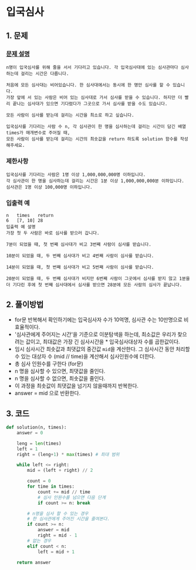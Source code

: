 # 입국심사

## 1. 문제 
### [문제 설명](https://programmers.co.kr/learn/courses/30/lessons/43238?language=python3)

```
n명이 입국심사를 위해 줄을 서서 기다리고 있습니다. 각 입국심사대에 있는 심사관마다 심사하는데 걸리는 시간은 다릅니다.

처음에 모든 심사대는 비어있습니다. 한 심사대에서는 동시에 한 명만 심사를 할 수 있습니다. 
가장 앞에 서 있는 사람은 비어 있는 심사대로 가서 심사를 받을 수 있습니다. 하지만 더 빨리 끝나는 심사대가 있으면 기다렸다가 그곳으로 가서 심사를 받을 수도 있습니다.

모든 사람이 심사를 받는데 걸리는 시간을 최소로 하고 싶습니다.

입국심사를 기다리는 사람 수 n, 각 심사관이 한 명을 심사하는데 걸리는 시간이 담긴 배열 times가 매개변수로 주어질 때, 
모든 사람이 심사를 받는데 걸리는 시간의 최솟값을 return 하도록 solution 함수를 작성해주세요.
```
### 제한사항
```
입국심사를 기다리는 사람은 1명 이상 1,000,000,000명 이하입니다.
각 심사관이 한 명을 심사하는데 걸리는 시간은 1분 이상 1,000,000,000분 이하입니다.
심사관은 1명 이상 100,000명 이하입니다.
```

### 입출력 예
```
n	times	return
6	[7, 10]	28
입출력 예 설명
가장 첫 두 사람은 바로 심사를 받으러 갑니다.

7분이 되었을 때, 첫 번째 심사대가 비고 3번째 사람이 심사를 받습니다.

10분이 되었을 때, 두 번째 심사대가 비고 4번째 사람이 심사를 받습니다.

14분이 되었을 때, 첫 번째 심사대가 비고 5번째 사람이 심사를 받습니다.

20분이 되었을 때, 두 번째 심사대가 비지만 6번째 사람이 그곳에서 심사를 받지 않고 1분을 더 기다린 후에 첫 번째 심사대에서 심사를 받으면 28분에 모든 사람의 심사가 끝납니다.
```

## 2. 풀이방법 
* for문 반복해서 확인하기에는 입국심사자 수가 10억명, 심사관 수는 10만명으로 비효율적이다. 
* '심사관에게 주어지는 시간'을 기준으로 이분탐색을 하는데, 최소값은 우리가 찾으려는 값이고, 최대값은 가장 긴 심사시간을 * 입국심사대상자 수를 곱한값이다. 
* 임시 심사시간 최솟값과 최댓값의 중간값 `mid`을 계산한다. 그 심사시간 동안 처리할 수 있는 대상자 수 (mid // time)을 계산해서 심사인원수에 더한다. 
* 총 심사 인원수를 구한다 (for문) 
* n 명을 심사할 수 있으면, 최댓값을 줄인다.
* n 명을 심사할 수 없으면, 최솟값을 줄인다. 
* 이 과정을 최솟값이 최댓값을 넘기지 않을때까지 반복한다. 
* answer = mid 으로 반환한다.
## 3. 코드 
```python
def solution(n, times):
    answer = 0

    leng = len(times)
    left = 1
    right = (leng+1) * max(times) # 최대 범위

    while left <= right:
        mid = (left + right) // 2

        count = 0
        for time in times:
            count += mid // time
            # 심사 인원수를 넘으면 다음 단계
            if count >= n: break

        # n명을 심사 할 수 있는 경우
        # 한 심사관에게 주어진 시간을 줄여본다.
        if count >= n:
            answer = mid
            right = mid - 1
        # 없는 경우
        elif count < n:
            left = mid + 1

    return answer

```
